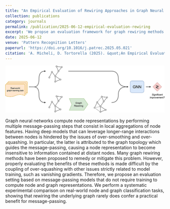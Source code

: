 ```yaml
---
title: "An Empirical Evaluation of Rewiring Approaches in Graph Neural Networks"
collection: publications
category: journals
permalink: /publication/2025-06-12-empirical-evaluation-rewiring
excerpt: 'We propse an evaluation framework for graph rewiring methods based on training-free GNNs. In our fair conditions, rewiring rarely improves message-passing on 12 node and graph classification tasks.'
date: 2025-06-12
venue: 'Pattern Recognition Letters'
paperurl: 'https://doi.org/10.1016/j.patrec.2025.05.021'
citation: 'A. Micheli, D. Tortorella (2025). &quot;An Empirical Evaluation of Rewiring Approaches in Graph Neural Networks.&quot; <i>Pattern Recognition Letters</i>, in press.'
---
```


![Graphical abstract](/images/2025-06-12-empirical-evaluation-rewiring.jpg)

Graph neural networks compute node representations by performing multiple message-passing steps that consist in local aggregations of node features. Having deep models that can leverage longer-range interactions between nodes is hindered by the issues of over-smoothing and over-squashing. In particular, the latter is attributed to the graph topology which guides the message-passing, causing a node representation to become insensitive to information contained at distant nodes. Many graph rewiring methods have been proposed to remedy or mitigate this problem. However, properly evaluating the benefits of these methods is made difficult by the coupling of over-squashing with other issues strictly related to model training, such as vanishing gradients. Therefore, we propose an evaluation setting based on message-passing models that do not require training to compute node and graph representations. We perform a systematic experimental comparison on real-world node and graph classification tasks, showing that rewiring the underlying graph rarely does confer a practical benefit for message-passing.